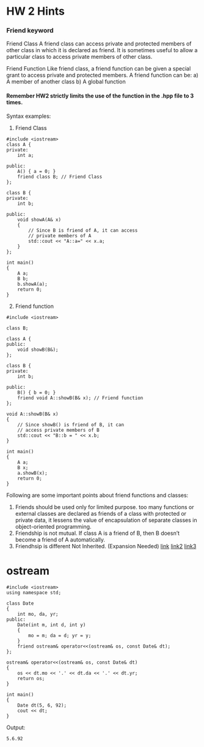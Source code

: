 # HW 2 Hints
### Friend keyword 
 
Friend Class A friend class can access private and protected members of other class in which it is declared as friend. It is sometimes useful to allow a particular 
class to access private members of other class.

Friend Function Like friend class, a friend function can be given a special grant to access private and protected members. A friend function can be: 
a) A member of another class 
b) A global function
#### Remember HW2 strictly limits the use of the function in the .hpp file to 3 times. 
Syntax examples: 
1. Friend Class
```
#include <iostream>
class A {
private:
    int a;
 
public:
    A() { a = 0; }
    friend class B; // Friend Class
};
 
class B {
private:
    int b;
 
public:
    void showA(A& x)
    {
        // Since B is friend of A, it can access
        // private members of A
        std::cout << "A::a=" << x.a;
    }
};
 
int main()
{
    A a;
    B b;
    b.showA(a);
    return 0;
}
```
2. Friend function 
```
#include <iostream>

class B;

class A {
public:
	void showB(B&);
};

class B {
private:
	int b;

public:
	B() { b = 0; }
	friend void A::showB(B& x); // Friend function
};

void A::showB(B& x)
{
	// Since showB() is friend of B, it can
	// access private members of B
	std::cout << "B::b = " << x.b;
}

int main()
{
	A a;
	B x;
	a.showB(x);
	return 0;
}
```


Following are some important points about friend functions and classes: 
1) Friends should be used only for limited purpose. too many functions or external classes are declared as friends of a class with protected or private data, it lessens the value of encapsulation of separate classes in object-oriented programming.
2) Friendship is not mutual. If class A is a friend of B, then B doesn’t become a friend of A automatically.
3) Friendhsip is different Not Inherited. (Expansion Needed) [link](https://www.geeksforgeeks.org/friend-class-function-cpp/) [link2](https://www.geeksforgeeks.org/inheritance-and-friendship-in-cpp/) [link3](https://www.geeksforgeeks.org/inheritance-in-c/)

# ostream

```
#include <iostream>
using namespace std;

class Date
{
    int mo, da, yr;
public:
    Date(int m, int d, int y)
    {
        mo = m; da = d; yr = y;
    }
    friend ostream& operator<<(ostream& os, const Date& dt);
};

ostream& operator<<(ostream& os, const Date& dt)
{
    os << dt.mo << '.' << dt.da << '.' << dt.yr;
    return os;
}

int main()
{
    Date dt(5, 6, 92);
    cout << dt;
}
```

Output:
```
5.6.92
```
